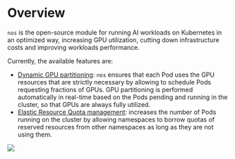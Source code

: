 # Overview

`nos` is the open-source module for running AI workloads on Kubernetes in an optimized way,
increasing GPU utilization, cutting down infrastructure costs and improving workloads performance.

Currently, the available features are:

* [Dynamic GPU partitioning](docs/en/docs/dynamic-gpu-partitioning.md): `nos` ensures that each Pod uses the GPU resources
that are strictly necessary by allowing to schedule Pods requesting fractions of GPUs. GPU partitioning is performed
automatically in real-time based on the Pods pending and running in the cluster, so that GPUs are always fully utilized.
* [Elastic Resource Quota management](docs/en/docs/elastic-quota.md): increases the number of Pods running on the
cluster by allowing namespaces to borrow quotas of reserved resources from other namespaces as long as they are
not using them.

![](img/gpu-utilization.png)
